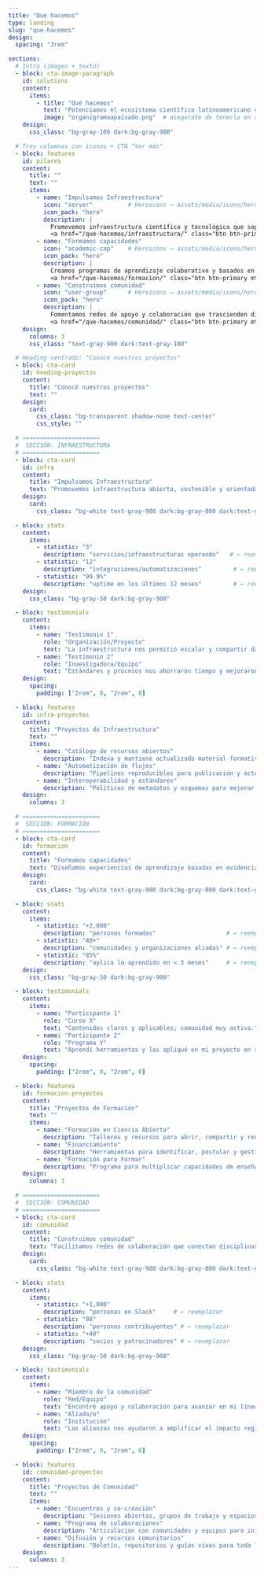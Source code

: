 ```yaml
---
title: "Qué hacemos"
type: landing
slug: "que-hacemos"
design:
  spacing: "3rem"

sections:
  # Intro (imagen + texto)
  - block: cta-image-paragraph
    id: solutions
    content:
      items:
        - title: "Qué hacemos"
          text: "Potenciamos el ecosistema científico latinoamericano con infraestructura, formación y comunidad."
          image: "organigramaapaisado.png"  # asegurate de tenerla en assets/media/
    design:
      css_class: "bg-gray-100 dark:bg-gray-900"

  # Tres columnas con iconos + CTA "Ver más"
  - block: features
    id: pilares
    content:
      title: ""
      text: ""
      items:
        - name: "Impulsamos Infraestructura"
          icon: "server"          # Heroicons → assets/media/icons/hero/server.svg
          icon_pack: "hero"
          description: |
            Promovemos infraestructura científica y tecnológica que soporta la producción, gestión y reutilización de conocimiento.  
            <a href="/que-hacemos/infraestructura/" class="btn btn-primary mt-3 inline-block">Ver más</a>
        - name: "Formamos capacidades"
          icon: "academic-cap"    # Heroicons → assets/media/icons/hero/academic-cap.svg
          icon_pack: "hero"
          description: |
            Creamos programas de aprendizaje colaborativo y basados en evidencia, que convierten conocimientos en acción, impulsando una investigación más abierta, eficiente y sostenible.  
            <a href="/que-hacemos/formacion/" class="btn btn-primary mt-3 inline-block">Ver más</a>
        - name: "Construimos comunidad"
          icon: "user-group"      # Heroicons → assets/media/icons/hero/user-group.svg
          icon_pack: "hero"
          description: |
            Fomentamos redes de apoyo y colaboración que trascienden disciplinas, instituciones y países, para crecer y potenciar la ciencia desde América Latina hacia el mundo.  
            <a href="/que-hacemos/comunidad/" class="btn btn-primary mt-3 inline-block">Ver más</a>
    design:
      columns: 3
      css_class: "text-gray-900 dark:text-gray-100"

  # Heading centrado: "Conocé nuestros proyectos"
  - block: cta-card
    id: heading-proyectos
    content:
      title: "Conocé nuestros proyectos"
      text: ""
    design:
      card:
        css_class: "bg-transparent shadow-none text-center"
        css_style: ""

  # ======================
  #  SECCIÓN: INFRAESTRUCTURA
  # ======================
  - block: cta-card
    id: infra
    content:
      title: "Impulsamos Infraestructura"
      text: "Promovemos infraestructura abierta, sostenible y orientada al reuso, para acelerar la producción y circulación del conocimiento."
    design:
      card:
        css_class: "bg-white text-gray-900 dark:bg-gray-800 dark:text-gray-100 shadow-sm"

  - block: stats
    content:
      items:
        - statistic: "3"
          description: "servicios/infraestructuras operando"   # ← reemplazar
        - statistic: "12"
          description: "integraciones/automatizaciones"         # ← reemplazar
        - statistic: "99.9%"
          description: "uptime en los últimos 12 meses"         # ← reemplazar
    design:
      css_class: "bg-gray-50 dark:bg-gray-900"

  - block: testimonials
    content:
      items:
        - name: "Testimonio 1"
          role: "Organización/Proyecto"
          text: "La infraestructura nos permitió escalar y compartir datos de forma abierta."  # ← reemplazar
        - name: "Testimonio 2"
          role: "Investigadora/Equipo"
          text: "Estándares y procesos nos ahorraron tiempo y mejoraron la calidad."          # ← reemplazar
    design:
      spacing:
        padding: ["2rem", 0, "2rem", 0]

  - block: features
    id: infra-proyectos
    content:
      title: "Proyectos de Infraestructura"
      text: ""
      items:
        - name: "Catálogo de recursos abiertos"
          description: "Indexa y mantiene actualizado material formativo y datasets reutilizables."   # ← reemplazar
        - name: "Automatización de flujos"
          description: "Pipelines reproducibles para publicación y actualización de contenidos."      # ← reemplazar
        - name: "Interoperabilidad y estándares"
          description: "Políticas de metadatos y esquemas para mejorar búsqueda y reuso."            # ← reemplazar
    design:
      columns: 3

  # ======================
  #  SECCIÓN: FORMACIÓN
  # ======================
  - block: cta-card
    id: formacion
    content:
      title: "Formamos capacidades"
      text: "Diseñamos experiencias de aprendizaje basadas en evidencia, centradas en la práctica y con foco en el impacto."
    design:
      card:
        css_class: "bg-white text-gray-900 dark:bg-gray-800 dark:text-gray-100 shadow-sm"

  - block: stats
    content:
      items:
        - statistic: "+2,000"
          description: "personas formadas"                    # ← reemplazar si deseas
        - statistic: "40+"
          description: "comunidades y organizaciones aliadas" # ← reemplazar
        - statistic: "85%"
          description: "aplica lo aprendido en < 3 meses"     # ← reemplazar
    design:
      css_class: "bg-gray-50 dark:bg-gray-900"

  - block: testimonials
    content:
      items:
        - name: "Participante 1"
          role: "Curso X"
          text: "Contenidos claros y aplicables; comunidad muy activa."  # ← reemplazar
        - name: "Participante 2"
          role: "Programa Y"
          text: "Aprendí herramientas y las apliqué en mi proyecto en semanas."  # ← reemplazar
    design:
      spacing:
        padding: ["2rem", 0, "2rem", 0]

  - block: features
    id: formacion-proyectos
    content:
      title: "Proyectos de Formación"
      text: ""
      items:
        - name: "Formación en Ciencia Abierta"
          description: "Talleres y recursos para abrir, compartir y reutilizar conocimiento."
        - name: "Financiamiento"
          description: "Herramientas para identificar, postular y gestionar oportunidades."
        - name: "Formación para Formar"
          description: "Programa para multiplicar capacidades de enseñanza y mentoría."
    design:
      columns: 3

  # ======================
  #  SECCIÓN: COMUNIDAD
  # ======================
  - block: cta-card
    id: comunidad
    content:
      title: "Construimos comunidad"
      text: "Facilitamos redes de colaboración que conectan disciplinas, instituciones y países, desde y para América Latina."
    design:
      card:
        css_class: "bg-white text-gray-900 dark:bg-gray-800 dark:text-gray-100 shadow-sm"

  - block: stats
    content:
      items:
        - statistic: "+1,000"
          description: "personas en Slack"     # ← reemplazar
        - statistic: "88"
          description: "personas contribuyentes" # ← reemplazar
        - statistic: "+40"
          description: "socios y patrocinadores" # ← reemplazar
    design:
      css_class: "bg-gray-50 dark:bg-gray-900"

  - block: testimonials
    content:
      items:
        - name: "Miembro de la comunidad"
          role: "Red/Equipo"
          text: "Encontré apoyo y colaboración para avanzar en mi línea de trabajo." # ← reemplazar
        - name: "Aliada/o"
          role: "Institución"
          text: "Las alianzas nos ayudaron a amplificar el impacto regional."       # ← reemplazar
    design:
      spacing:
        padding: ["2rem", 0, "2rem", 0]

  - block: features
    id: comunidad-proyectos
    content:
      title: "Proyectos de Comunidad"
      text: ""
      items:
        - name: "Encuentros y co-creación"
          description: "Sesiones abiertas, grupos de trabajo y espacios de intercambio."   # ← reemplazar
        - name: "Programa de colaboraciones"
          description: "Articulación con comunidades y equipos para iniciativas conjuntas." # ← reemplazar
        - name: "Difusión y recursos comunitarios"
          description: "Boletín, repositorios y guías vivas para toda la red."             # ← reemplazar
    design:
      columns: 3
---
```

